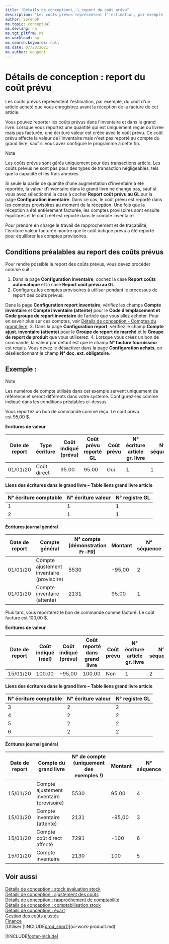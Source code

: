 ```yaml
---
title: "Détails de conception\_-\_report du coût prévu"
description: 'Les coûts prévus représentent l''estimation, par exemple, du coût d''un article acheté que vous enregistrez avant la réception de la facture de cet article.'
author: SorenGP
ms.topic: conceptual
ms.devlang: na
ms.tgt_pltfrm: na
ms.workload: na
ms.search.keywords: null
ms.date: 07/20/2021
ms.author: edupont
---
```

# <a name="design-details-expected-cost-posting"></a><a name="design-details-expected-cost-posting"></a>Détails de conception : report du coût prévu
Les coûts prévus représentent l'estimation, par exemple, du coût d'un article acheté que vous enregistrez avant la réception de la facture de cet article.  

 Vous pouvez reporter les coûts prévus dans l'inventaire et dans le grand livre. Lorsque vous reportez une quantité qui est uniquement reçue ou livrée mais pas facturée, une écriture valeur est créée avec le coût prévu. Ce coût prévu affecte la valeur de l'inventaire mais n'est pas reporté au compte du grand livre, sauf si vous avez configuré le programme à cette fin.  

> [!NOTE]  
>  Les coûts prévus sont gérés uniquement pour des transactions article. Les coûts prévus ne sont pas pour des types de transaction négligeables, tels que la capacité et les frais annexes.  

 Si seule la partie de quantité d'une augmentation d'inventaire a été reportée, la valeur d'inventaire dans le grand livre ne change pas, sauf si vous avez sélectionné la case à cocher **Report coût prévu au GL** sur la page **Configuration inventaire**. Dans ce cas, le coût prévu est reporté dans les comptes provisoires au moment de la réception. Une fois que la réception a été entièrement facturée, les comptes provisoires sont ensuite équilibrés et le coût réel est reporté dans le compte inventaire.  

 Pour prendre en charge le travail de rapprochement et de traçabilité, l'écriture valeur facturée montre que le coût indiqué prévu a été reporté pour équilibrer les comptes provisoires.  

## <a name="prerequisites-for-posting-expected-costs"></a><a name="prerequisites-for-posting-expected-costs"></a>Conditions préalables au report des coûts prévus

Pour rendre possible le report des coûts prévus, vous devez procéder comme suit :
1. Dans la page **Configuration inventaire**, cochez la case **Report coûts automatique** et la case **Report coût prévu au GL**.
2. Configurez les comptes provisoires à utiliser pendant le processus de report des coûts prévus.  

  Dans la page **Configuration report inventaire**, vérifiez les champs **Compte inventaire** et **Compte inventaire (attente)** pour le **Code d’emplacement et Code groupe de report inventaire** de l’article que vous allez acheter. Pour en savoir plus sur ces comptes, voir [Détails de conception - Comptes du grand livre](design-details-accounts-in-the-general-ledger.md).
3. Dans la page **Configuration report**, vérifiez le champ **Compte ajust. inventaire (attente)** pour le **Groupe de report de marché** et le **Groupe de report de produit** que vous utiliserez.
4. Lorsque vous créez un bon de commande, la valeur par défaut est que le champ **N° facture fournisseur** est requis. Vous devez le désactiver dans la page **Configuration achats**, en désélectionnant le champ **N° doc. ext. obligatoire**.

## <a name="example"></a><a name="example"></a>Exemple :

> [!NOTE]  
> Les numéros de compte utilisés dans cet exemple servent uniquement de référence et seront différents dans votre système. Configurez-les comme indiqué dans les conditions préalables ci-dessus.

Vous reportez un bon de commande comme reçu. Le coût prévu est 95,00 $.  

 **Écritures de valeur**  

|Date de report|Type écriture|Coût indiqué (prévu)|Coût prévu reporté GL|Coût prévu|N° écriture article gr. livre|N° séquence |  
|------------------|----------------|------------------------------|----------------------------------|-------------------|---------------------------|---------------|  
|01/01/20|Coût direct|95.00|95.00|Oui|1|1|  

 **Liens des écritures dans le grand livre – Table liens grand livre article**  

|N° écriture comptable|N° écriture valeur|N° registre GL|  
|--------------------|---------------------|-----------------------|  
|1|1|1|  
|2|1|1|  

 **Écritures journal général**  

|Date de report|Compte général|N° compte (démonstration Fr-FR)|Montant|N° séquence |  
|------------------|------------------|---------------------------------|------------|---------------|  
|01/01/20|Compte ajustement inventaire (provisoire)|5530|-95,00|2|  
|01/01/20|Compte inventaire (attente)|2131|95.00|1|  

 Plus tard, vous reporterez le bon de commande comme facturé. Le coût facturé est 100,00 $.  

 **Écritures de valeur**  

|Date de report|Coût indiqué (réel)|Coût indiqué (prévu)|Coût reporté dans grand livre|Coût prévu|N° écriture article gr. livre|N° séquence |  
|------------------|----------------------------|------------------------------|-------------------------|-------------------|---------------------------|---------------|  
|15/01/20|100.00|-95,00|100.00|Non|1|2|  

 **Liens des écritures dans le grand livre – Table liens grand livre article**  

|N° écriture comptable|N° écriture valeur|N° registre GL|  
|--------------------|---------------------|-----------------------|  
|3|2|2|  
|4|2|2|  
|5|2|2|  
|6|2|2|  

 **Écritures journal général**  

|Date de report|Compte du grand livre|N° de compte (uniquement des exemples !)|Montant|N° séquence |  
|------------------|------------------|---------------------------------|------------|---------------|  
|15/01/20|Compte ajustement inventaire (provisoire)|5530|95.00|4|  
|15/01/20|Compte inventaire (attente)|2131|-95,00|3|  
|15/01/20|Compte coût direct affecté|7291|-100|6|  
|15/01/20|Compte inventaire|2130|100|5|  

## <a name="see-also"></a><a name="see-also"></a>Voir aussi
 [Détails de conception : stock évaluation stock](design-details-inventory-costing.md)   
 [Détails de conception : ajustement des coûts](design-details-cost-adjustment.md)   
 [Détails de conception : rapprochement de comptabilité](design-details-reconciliation-with-the-general-ledger.md)   
 [Détails de conception : comptabilisation stock](design-details-inventory-posting.md)   
 [Détails de conception : écart](design-details-variance.md)  
 [Gestion des coûts ajustés](finance-manage-inventory-costs.md)  
 [Finance](finance.md)  
 [Utiliser [!INCLUDE[prod_short](includes/prod_short.md)]](ui-work-product.md)


[!INCLUDE[footer-include](includes/footer-banner.md)]
